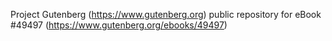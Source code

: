 Project Gutenberg (https://www.gutenberg.org) public repository for eBook #49497 (https://www.gutenberg.org/ebooks/49497)
